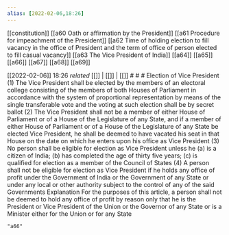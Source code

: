```yaml
---
alias: [2022-02-06,18:26]
---
```

[[constitution]] [[a60 Oath or affirmation by the President]] [[a61 Procedure for impeachment of the President]] [[a62 Time of holding election to fill vacancy in the office of President and the term of office of person elected to fill casual vacancy]] [[a63 The Vice President of India]] [[a64]] [[a65]] [[a66]] [[a67]] [[a68]] [[a69]]

[[2022-02-06]] 18:26 _related_ [[]] | [[]] | [[]] # # #
 Election of Vice President
(1) The Vice President shall be elected by the members of an electoral college consisting of the members of both Houses of Parliament in accordance with the system of proportional representation by means of the single transferable vote and the voting at such election shall be by secret ballot
(2) The Vice President shall not be a member of either House of Parliament or of a House of the Legislature of any State, and if a member of either House of Parliament or of a House of the Legislature of any State be elected Vice President, he shall be deemed to have vacated his seat in that House on the date on which he enters upon his office as Vice President
(3) No person shall be eligible for election as Vice President unless he
(a) is a citizen of India;
(b) has completed the age of thirty five years;
(c) is qualified for election as a member of the Council of States
(4) A person shall not be eligible for election as Vice President if he holds any office of profit under the Government of India or the Government of any State or under any local or other authority subject to the control of any of the said Governments Explanation For the purposes of this article, a person shall not be deemed to hold any office of profit by reason only that he is the President or Vice President of the Union or the Governor of any State or is a Minister either for the Union or for any State
```query
"a66"
```